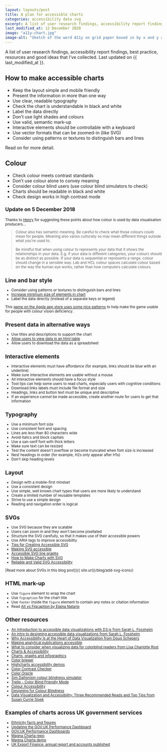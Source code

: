 ```yaml
---
layout: layouts/post
title: A plan for accessible charts
categories: accessibility data svg
excerpt: A list of user research findings, accessibility report findings, best practice, resources and good ideas that I’ve collected over the past 2 years.
last_modified_at: 12 December 2020
image: "a11y-chart.jpg"
image-alt: "Sketch of the word A11y on grid paper boxed in by x and y axis lines"
---
```


<p class="lede">A list of user research findings, accessibility report findings, best practice, resources and good ideas that I’ve collected. Last updated on {{ last_modified_at }}.</p>

## How to make accessible charts

- Keep the layout simple and mobile friendly
- Present the information in more than one way
- Use clear, readable typography
- Check the chart is understandable in black and white
- Label the data directly
- Don't use light shades and colours
- Use valid, semantic mark-up
- Interactive elements should be controllable with a keyboard
- Use vector formats that can be zoomed-in (like SVG)
- Consider using patterns or textures to distinguish bars and lines

Read on for more detail.

## Colour

- Check colour meets contrast standards
- Don’t use colour alone to convey meaning
- Consider colour blind users (use colour blind simulators to check)
- Charts should be readable in black and white
- Check design works in high contrast mode



### Update on 5 December 2018<small>

Thanks to <a href="https://twitter.com/henryjameslau">Henry</a> for suggesting these points about how colour is used by data visualisation producers…

> Colour also has semantic meaning. Be careful to check what those colours could mean for people. Meaning also varies culturally so may mean different things outside what you're used to.<br><br>Be mindful that when using colour to represents your data that it shows the relationships in your data. E.g. if your data is different categories, your colours should be as distinct as possible. If your data is sequential or represents a range, colour should change in a sensible way. Lab and HCL colour spaces calculate colour based on the way the human eye works, rather than how computers calculate colours.

## Line and bar style

- Consider using patterns or textures to distinguish bars and lines
- [Increase minimum size of elements in chart](https://www.w3.org/WAI/GL/low-vision-a11y-tf/wiki/Informational_Graphic_Contrast_(Minimum))
- Label the data directly (instead of a separate keys or legend)

This [game on the Apple app store uses some nice patterns](https://apps.apple.com/gb/story/id1510045637) to help make the game usable for people with colour vision deficiency. 

## Present data in alternative ways

- Use titles and descriptions to support the chart
- [Allow users to view data in an html table](https://www.gov.uk/government/publications/government-digital-strategy/government-digital-strategy#people-who-are-already-online)
- Allow users to download the data as a spreadsheet

## Interactive elements

- Interactive elements must have affordance (for example, links should be blue with an underline)
- Make sure interactive elements are usable without a mouse
- All interactive elements should have a focus style
- Tool tips can help some users to read charts, especially users with cognitive conditions
- Download links labels must include file format and size
- Headings, links and button text must be unique and descriptive
- If an experience cannot be made accessible, create another route for users to get that information

## Typography

- Use a minimum font size
- Use consistent font and spacing
- Lines are less than 80 characters wide
- Avoid italics and block capitals
- Use a san-serif font with thick letters
- Make sure text can be resized
- Test the content doesn't overflow or become truncated when font size is increased
- Nest headings in order (for example, H2s only appear after H1s)
- Don't skip heading levels

## Layout

- Design with a mobile-first mindset
- Use a consistent design
- Use simple, well known chart types that users are more likely to understand
- Create a limited number of reusable templates
- Strive to use a simple design
- Reading and navigation order is logical

## SVGs

- Use SVG because they are scalable
- Users can zoom in and they won't become pixellated
- Structure the SVG carefully, so that it makes use of their accessible powers
- Use ARIA tags to improve accessibility
- [Tips for Creating Accessible SVG](https://www.sitepoint.com/tips-accessible-svg/)
- [Making SVG accessible](http://decks.tink.uk/2017/lws/index.html#cover)
- [Accessible SVG line graphs](https://tink.uk/accessible-svg-line-graphs/)
- [How to Make Charts with SVG](https://css-tricks.com/how-to-make-charts-with-svg/)
- [Reliable and Valid SVG Accessibility](https://fizz.studio/blog/reliable-valid-svg-accessibility/)

[Read more about SVGs in this blog post]({{ site.url}}/blog/add-svg-icons/)

## HTML mark-up

- Use `figure` element to wrap the chart
- Use `figcaption` for the chart title
- Use `footer` inside the `figure` element to contain any notes or citation information
- Read [Alt vs Figcaption by Elaina Natario](https://thoughtbot.com/blog/alt-vs-figcaption)

## Other resources

- [An introduction to accessible data visualizations with D3.js from Sarah L. Fossheim](https://fossheim.io/writing/posts/accessible-dataviz-d3-intro/)
- [An intro to designing accessible data visualizations from Sarah L. Fossheim](https://fossheim.io/writing/posts/accessible-dataviz-design/)
- [Why Accessibility Is at the Heart of Data Visualization from Doug Schepers](https://medium.com/nightingale/accessibility-is-at-the-heart-of-data-visualization-64a38d6c505b)
- [Making analytical publications accessible](https://gss.civilservice.gov.uk/policy-store/making-analytical-publications-accessible/)
- [What to consider when visualizing data for colorblind readers from Lisa Charlotte Rost](https://blog.datawrapper.de/colorblindness-part2/)
- [Charts & Accessibility](http://accessibility.psu.edu/images/charts/)
- [Charts, graphs and infographics](https://www.ontario.ca/document/ontario-design-guide/charts)
- [Color brewer](http://colorbrewer2.org/#type=sequential&scheme=BuGn&n=3)
- [Highcharts accessibility demos](https://www.highcharts.com/a11y.html)
- [Color Contrast Checker](http://webaim.org/resources/contrastchecker/)
- [Color Oracle](http://colororacle.org/)
- [Sim Daltonism colour blindness simulator](https://michelf.ca/projects/sim-daltonism/)
- [Trello - Color Blind Friendly Mode](http://littlebigdetails.com/post/35775193711/trello-color-blind-friendly-mode-makes)
- [Colour Accessibility](https://24ways.org/2012/colour-accessibility)
- [Designing for Colour Blindness](https://medium.com/@sidgtl/designing-for-colour-blindness-b74a9d012ef2)
- [Data Visualization and Accessibility: Three Recommended Reads and Top Tips from Susan Currie Sivek](https://towardsdatascience.com/data-visualization-and-accessibility-three-recommended-reads-and-top-tips-9c5e862b464e)

## Examples of charts across UK government services

- [Ethnicity facts and figures](https://www.ethnicity-facts-figures.service.gov.uk/)
- [Updating the GOV.UK Performance Dashboard](https://gds.blog.gov.uk/2012/11/12/updating-performance-dashboard/)
- [GOV.UK Performance Dashboards](https://www.gov.uk/performance)
- [Magna Charta repo](https://github.com/alphagov/magna-charta)
- [Magna Charta demo](http://alphagov.github.io/magna-charta/)
- [UK Export Finance: annual report and accounts published](https://www.gov.uk/government/news/uk-export-finance-annual-report-and-accounts-published)
